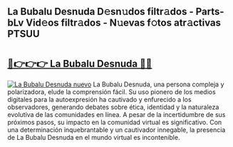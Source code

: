 ## La Bubalu Desnuda D𝚎sn𝚞dos filtr𝚊dos - Parts-bLv Vid𝚎os filtr𝚊dos - N𝚞evas f𝚘tos atr𝚊ctivas PTSUU

# <h2><a href="http://mb3cvg.tromn.icu/?c=La+Bubalu+Desnuda">🔗👉👉👉 La Bubalu Desnuda 🔗🔗</a></h2>

[![La Bubalu Desnuda nuevo](https://i.imgur.com/pEAQMta.gif)](http://mb3cvg.tromn.icu/?c=La+Bubalu+Desnuda)
La Bubalu Desnuda, una persona compleja y polarizadora, elude la comprensión fácil. Su uso pionero de los medios digitales para la autoexpresión ha cautivado y enfurecido a los observadores, generando debates sobre ética, identidad y la naturaleza evolutiva de las comunidades en línea. A pesar de la incertidumbre de sus próximos pasos, su impacto en la comunidad virtual es significativo. Con una determinación inquebrantable y un cautivador innegable, la presencia de La Bubalu Desnuda en el mundo virtual es incontenible.
